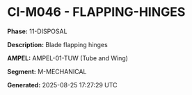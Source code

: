 # CI-M046 - FLAPPING-HINGES

**Phase:** 11-DISPOSAL

**Description:** Blade flapping hinges

**AMPEL:** AMPEL-01-TUW (Tube and Wing)

**Segment:** M-MECHANICAL

**Generated:** 2025-08-25 17:27:29 UTC
